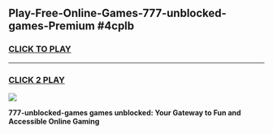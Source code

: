
## Play-Free-Online-Games-777-unblocked-games-Premium #4cplb
<h3>
<a href="https://premium.freeplayer.one?title=777-unblocked-games&ref=8M">CLICK TO PLAY</a></h3>
<hr>

<h3>
<a href="https://premium.freeplayer.one?title=777-unblocked-games&ref=8M">CLICK 2 PLAY</a>
  
</h3>

<a href="https://premium.freeplayer.one?title=777-unblocked-games&ref=8M"><img src="https://clearcache.store/games.png"></a>


**777-unblocked-games games unblocked: Your Gateway to Fun and Accessible Online Gaming**
